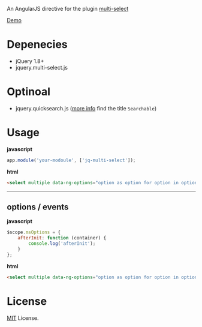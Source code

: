 An AngularJS directive for the plugin [multi-select](https://github.com/lou/multi-select)

[Demo](http://htmlpreview.github.io/?https://github.com/moshfeu/multi-select-angularjs/blob/master/demo/index.html)

Depenecies
============
- jQuery 1.8+
- jquery.multi-select.js 

Optinoal
============
- jquery.quicksearch.js ([more info](http://loudev.com/) find the title `Searchable`)


Usage
============

**javascript**
```javascript
app.module('your-modoule', ['jq-multi-select']);
```    
**html**
```html
<select multiple data-ng-options="option as option for option in options" data-ng-model="selectedOptions"></select>
```
<hr />

options / events
---------------------------

**javascript**
```javascript
$scope.msOptions = {
    afterInit: function (container) {
        console.log('afterInit');
    }
};
``` 
**html**
```html
<select multiple data-ng-options="option as option for option in options" data-ng-model="selectedOptions" data-multi-select="options"></select>
```

License
============
[MIT](http://opensource.org/licenses/MIT) License.